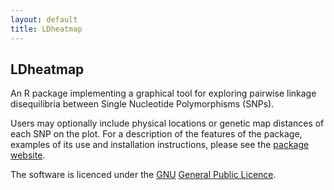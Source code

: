 ```yaml
---
layout: default
title: LDheatmap
---
```


## LDheatmap

An R package implementing a graphical tool for exploring pairwise linkage disequilibria between Single Nucleotide Polymorphisms (SNPs).</b></p>
<p>Users may optionally include physical locations or genetic map distances of each SNP on the plot. For a description of the features of the package, examples of its use and installation instructions, please see the <a href="https://sfustatgen.github.io/LDheatmap/">package website</a>.</p>
<p>The software is licenced under the <a href="http://www.gnu.org">GNU</a> <a href="http://www.gnu.org/copyleft/gpl.html">General Public Licence</a>.</p>
